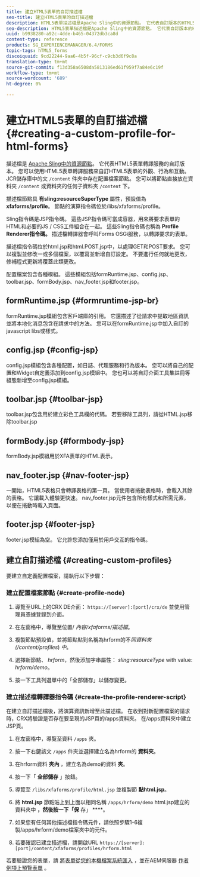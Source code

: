 ```yaml
---
title: 建立HTML5表單的自訂描述檔
seo-title: 建立HTML5表單的自訂描述檔
description: HTML5表單描述檔是Apache Sling中的資源節點。 它代表自訂版本的HTML5 Forms Render服務。
seo-description: HTML5表單描述檔是Apache Sling中的資源節點。 它代表自訂版本的HTML5 Forms Render服務。
uuid: b9938280-a92c-4dde-b465-04372db3ca8d
content-type: reference
products: SG_EXPERIENCEMANAGER/6.4/FORMS
topic-tags: hTML5_forms
discoiquuid: 9cd22244-9aa6-4b5f-96cf-c9cb3d6f9c8a
translation-type: tm+mt
source-git-commit: f13d358a6508da5813186ed61f959f7a84e6c19f
workflow-type: tm+mt
source-wordcount: '689'
ht-degree: 0%

---
```



# 建立HTML5表單的自訂描述檔 {#creating-a-custom-profile-for-html-forms}

描述檔是 [Apache Sling中的資源節點](https://sling.apache.org/)。 它代表HTML5表單轉譯服務的自訂版本。 您可以使用HTML5表單轉譯服務來自訂HTML5表單的外觀、行為和互動。 JCR儲存庫中的文 `/content` 件夾中存在配置檔案節點。 您可以將節點直接放在資料夾 `/content` 或資料夾的任何子資料夾 `/content` 下。

描述檔節點具 **有sling:resourceSuperType** 屬性，預設值為 **xfaforms/profile**。 節點的演算指令碼位於/libs/xfaforms/profile。

Sling指令碼是JSP指令碼。 這些JSP指令碼可當成容器，用來將要求表單的HTML和必要的JS / CSS工件組合在一起。 這些Sling指令碼也稱為 **Profile Renderer指令碼。** 描述檔轉譯器會呼叫Forms OSGi服務，以轉譯要求的表單。

描述檔指令碼位於html.jsp和html.POST.jsp中，以處理GET和POST要求。 您可以複製並修改一或多個檔案，以覆寫並新增自訂設定。 不要進行任何就地更改，修補程式更新將覆蓋此類更改。

配置檔案包含各種模組。 這些模組包括formRuntime.jsp、config.jsp、toolbar.jsp、formBody.jsp、nav_footer.jsp和footer.jsp。

## formRuntime.jsp {#formruntime-jsp-br}

formRuntime.jsp模組包含客戶端庫的引用。 它還描述了從請求中提取地區資訊並將本地化消息包含在請求中的方法。 您可以在formRuntime.jsp中加入自訂的javascript libs或樣式。

## config.jsp {#config-jsp}

config.jsp模組包含各種配置，如日誌、代理服務和行為版本。 您可以將自己的配置和Widget自定義添加到config.jsp模組中。 您也可以將自訂介面工具集註冊等組態新增至config.jsp模組。

## toolbar.jsp {#toolbar-jsp}

toolbar.jsp包含用於建立彩色工具欄的代碼。 若要移除工具列，請從HTML.jsp移除toolbar.jsp

## formBody.jsp {#formbody-jsp}

formBody.jsp模組用於XFA表單的HTML表示。

## nav_footer.jsp {#nav-footer-jsp}

一開始，HTML5表格只會轉譯表格的第一頁。 當使用者捲動表格時，會載入其餘的表格。 它讓載入體驗更快速。 nav_footer.jsp元件包含所有樣式和所需元素，以便在捲動時載入頁面。

## footer.jsp {#footer-jsp}

footer.jsp模組為空。 它允許您添加僅用於用戶交互的指令碼。

## 建立自訂描述檔 {#creating-custom-profiles}

要建立自定義配置檔案，請執行以下步驟：

### 建立配置檔案節點 {#create-profile-node}

1. 導覽至URL上的CRX DE介面： `https://[server]:[port]/crx/de` 並使用管理員憑據登錄到介面。

1. 在左窗格中，導覽至位置/ *內容/xfaforms/描述檔*。

1. 複製節點預設值，並將節點貼到名稱為hrform的不&#x200B;*同資料夾(/content/profiles*) *中*。

1. 選擇新節點、 *hrform*，然後添加字串屬性： *sling:resourceType* with value: *hrform/demo*。

1. 按一下工具列選單中的「全部儲存」以儲存變更。

### 建立描述檔轉譯器指令碼 {#create-the-profile-renderer-script}

在建立自訂描述檔後，將演算資訊新增至此描述檔。 在收到對新配置檔案的請求時，CRX將驗證是否存在要呈現的JSP頁的/apps資料夾。 在/apps資料夾中建立JSP頁。

1. 在左窗格中，導覽至資料 `/apps` 夾。
1. 按一下右鍵該文 `/apps` 件夾並選擇建立名為hrform的 **資料夾**。
1. 在hrform資料 **夾內** ，建立名為demo的資料 **夾**。
1. 按一下「 **全部儲存** 」按鈕。
1. 導覽至 `/libs/xfaforms/profile/html.jsp` 並複製節 **點html.jsp**。
1. 將 **html.jsp** 節點貼上到上面以相同名稱 `/apps/hrform/demo` html.jsp建立的資料夾中 **，然後按一下「保** 存」 ****。
1. 如果您有任何其他描述檔指令碼元件，請依照步驟1-6複製/apps/hrform/demo檔案夾中的元件。

1. 若要確認已建立描述檔，請開啟URL `https://[server]:[port]/content/xfaforms/profiles/hrform.html`

若要驗證您的表單，請 [將表單從您的本機檔案系統匯入](/help/forms/using/get-xdp-pdf-documents-aem.md) ，並在AEM伺服器 [作者例項上預覽表單](/help/forms/using/previewing-forms.md) 。
